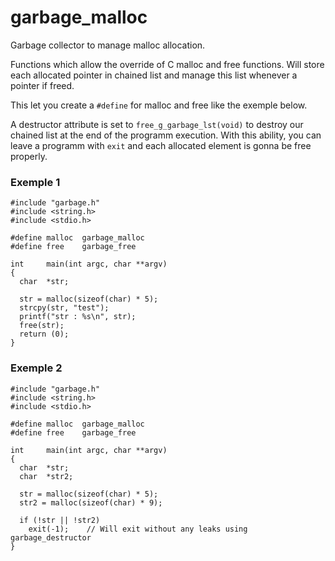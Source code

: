 # garbage_malloc
Garbage collector to manage malloc allocation.

Functions which allow the override of C malloc and free functions. Will store each allocated pointer in chained list and manage this list whenever a pointer if freed.

This let you create a `#define` for malloc and free like the exemple below.

A destructor attribute is set to `free_g_garbage_lst(void)` to destroy our chained list at the end of the programm execution. With this ability, you can leave a programm with `exit` and each allocated element is gonna be free properly.

### Exemple 1
```
#include "garbage.h"
#include <string.h>
#include <stdio.h>

#define malloc  garbage_malloc
#define free    garbage_free

int		main(int argc, char **argv)
{
  char	*str;

  str = malloc(sizeof(char) * 5);
  strcpy(str, "test");
  printf("str : %s\n", str);
  free(str);
  return (0);
}
```

### Exemple 2
```
#include "garbage.h"
#include <string.h>
#include <stdio.h>

#define malloc	garbage_malloc
#define free	garbage_free

int		main(int argc, char **argv)
{
  char	*str;
  char	*str2;

  str = malloc(sizeof(char) * 5);
  str2 = malloc(sizeof(char) * 9);
  
  if (!str || !str2)
    exit(-1);    // Will exit without any leaks using garbage_destructor
}
```
